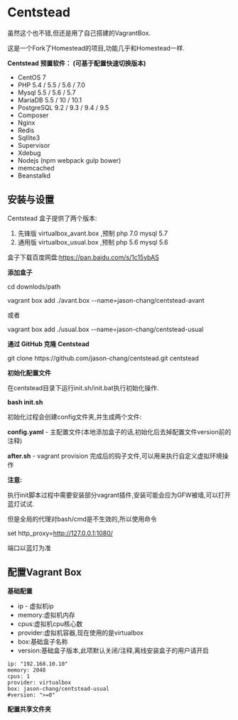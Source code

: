 # Centstead

虽然这个也不错,但还是用了自己搭建的VagrantBox.

这是一个Fork了Homestead的项目,功能几乎和Homestead一样.

**Centstead 预置软件： \(可基于配置快速切换版本\)**

* CentOS 7
* PHP 5.4 \/ 5.5 \/ 5.6 \/ 7.0
* Mysql 5.5 \/ 5.6 \/ 5.7
* MariaDB 5.5 \/ 10 \/ 10.1
* PostgreSQL 9.2 \/ 9.3 \/ 9.4 \/ 9.5
* Composer
* Nginx
* Redis
* Sqllite3
* Supervisor
* Xdebug
* Nodejs \(npm webpack gulp bower\)
* memcached
* Beanstalkd

## **安装与设置**

Centstead 盒子提供了两个版本:

1. 先锋版 virtualbox\_avant.box ,预制 php 7.0 mysql 5.7
2. 通用版 virtualbox\_usual.box ,预制 php 5.6 mysql 5.6

盒子下载百度网盘:[https:\/\/pan.baidu.com\/s\/1c15ybAS](https://pan.baidu.com/s/1c15ybAS)

**添加盒子**

cd downlods\/path

vagrant box add .\/avant.box --name=jason-chang\/centstead-avant

或者

vagrant box add .\/usual.box --name=jason-chang\/centstead-usual

**通过 GitHub 克隆 Centstead**

git clone https:\/\/github.com\/jason-chang\/centstead.git centstead

**初始化配置文件**

在centstead目录下运行init.sh\/init.bat执行初始化操作.

**bash init.sh**

初始化过程会创建config文件夹,并生成两个文件:

**config.yaml** - 主配置文件\(本地添加盒子的话,初始化后去掉配置文件version前的注释\)

**after.sh** - vagrant provision 完成后的钩子文件,可以用来执行自定义虚拟环境操作

**注意:**

执行init脚本过程中需要安装部分vagrant插件,安装可能会应为GFW被墙,可以打开蓝灯试试.

但是全局的代理对bash\/cmd是不生效的,所以使用命令

set http\_proxy=[http:\/\/127.0.0.1:1080\/](http://127.0.0.1:1080/)

端口以蓝灯为准

## **配置Vagrant Box**

**基础配置**

* ip - 虚拟机ip
* memory:虚拟机内存
* cpus:虚拟机cpu核心数
* provider:虚拟机容器,现在使用的是virtualbox
* box:基础盒子名称
* version:基础盒子版本,此项默认关闭\/注释,离线安装盒子的用户请开启

```
ip: "192.168.10.10"
memory: 2048
cpus: 1
provider: virtualbox
box: jason-chang/centstead-usual
#version: ">=0"
```

**配置共享文件夹**



